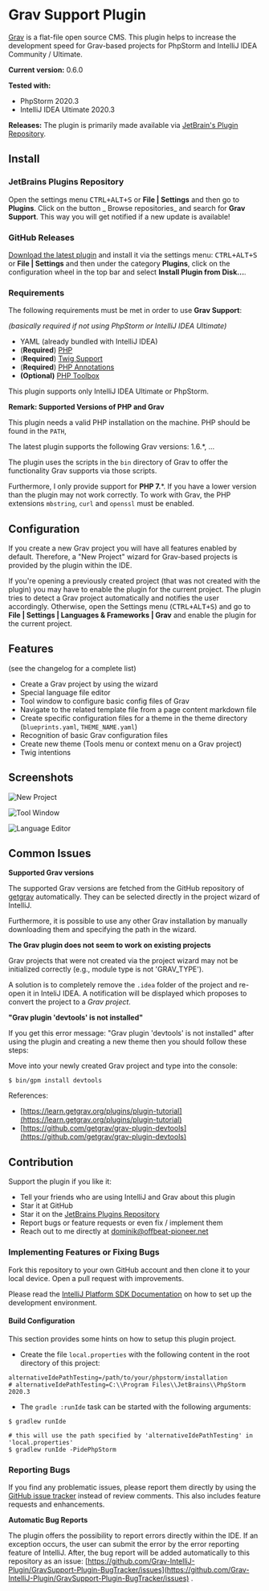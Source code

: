 # Grav Support Plugin

[Grav](https://getgrav.org/) is a flat-file open source CMS.
This plugin helps to increase the development speed for Grav-based projects for PhpStorm and IntelliJ IDEA Community / Ultimate.

**Current version:** 0.6.0

**Tested with:**

* PhpStorm 2020.3
* IntelliJ IDEA Ultimate 2020.3

**Releases:** 
The plugin is primarily made available via [JetBrain's Plugin Repository](https://plugins.jetbrains.com/plugin/9971-grav-support).

## Install

### JetBrains Plugins Repository

Open the settings menu <kbd>CTRL+ALT+S</kbd> or **File | Settings** and then go to **Plugins**. Click on the button _
Browse repositories_ and search for
**Grav Support**. This way you will get notified if a new update is available!

### GitHub Releases

[Download the latest plugin](https://github.com/PioBeat/GravSupport/releases) and install it via the settings
menu: <kbd>CTRL+ALT+S</kbd> or **File | Settings**
and then under the category **Plugins**, click on the configuration wheel in the top bar and select **Install Plugin
from Disk...**.

### Requirements

The following requirements must be met in order to use **Grav Support**:

_(basically required if not using PhpStorm or IntelliJ IDEA Ultimate)_

- YAML (already bundled with IntelliJ IDEA)
- (**Required**) [PHP](https://plugins.jetbrains.com/plugin/6610-php)
- (**Required**) [Twig Support](https://plugins.jetbrains.com/plugin/7303-twig-support)
- (**Required**) [PHP Annotations](https://plugins.jetbrains.com/plugin/7320-php-annotations)
- **(Optional)** [PHP Toolbox](https://plugins.jetbrains.com/plugin/8133-php-toolbox)

This plugin supports only IntelliJ IDEA Ultimate or PhpStorm.

**Remark: Supported Versions of PHP and Grav**

This plugin needs a valid PHP installation on the machine. 
PHP should be found in the ``PATH``,

The latest plugin supports the following Grav versions: 1.6.*, ...

The plugin uses the scripts in the ``bin`` directory of Grav to offer the functionality Grav supports via those scripts.

Furthermore, I only provide support for **PHP 7.***.
If you have a lower version than the plugin may not work correctly.
To work with Grav, the PHP extensions `mbstring`, `curl` and `openssl` must be enabled.

## Configuration

If you create a new Grav project you will have all features enabled by default. 
Therefore, a "New Project" wizard for Grav-based projects is provided by the plugin within the IDE.

If you're opening a previously created project (that was not created with the plugin) you may have to enable the plugin for the current project. 
The plugin tries to detect a Grav project automatically and notifies the user accordingly. 
Otherwise, open the Settings menu (<kbd>CTRL+ALT+S</kbd>) and go to **File | Settings | Languages & Frameworks | Grav** and enable the plugin for the current
project.

## Features

(see the changelog for a complete list)

<ul>
    <li>Create a Grav project by using the wizard</li>
    <li>Special language file editor</li>
    <li>Tool window to configure basic config files of Grav</li>
    <li>Navigate to the related template file from a page content markdown file</li>
    <li>Create specific configuration files for a theme in the theme directory
        (<code>blueprints.yaml</code>, <code>THEME_NAME.yaml</code>)</li>
    <li>Recognition of basic Grav configuration files</li>
    <li>Create new theme (Tools menu or context menu on a Grav project)</li>
    <li>Twig intentions</li>
</ul>

## Screenshots

![New Project](.README_images/newproject.png)

![Tool Window](.README_images/toolwindow.png)

![Language Editor](.README_images/languageeditor.png)


## Common Issues

**Supported Grav versions**

The supported Grav versions are fetched from the GitHub repository of [getgrav](https://github.com/getgrav/grav)
automatically. They can be selected directly in the project wizard of IntelliJ.

Furthermore, it is possible to use any other Grav installation by manually downloading them and specifying the path in
the wizard.

**The Grav plugin does not seem to work on existing projects**

Grav projects that were not created via the project wizard may not be initialized correctly (e.g., module type  is not 'GRAV_TYPE').

A solution is to completely remove the `.idea` folder of the project and re-open it in InteliJ IDEA.
A notification will be displayed which proposes to convert the project to a <i>Grav project</i>.

**"Grav plugin 'devtools' is not installed"**

If you get this error message: "Grav plugin 'devtools' is not installed"
after using the plugin and creating a new theme then you should follow these steps:

Move into your newly created Grav project and type into the console:

```
$ bin/gpm install devtools
```

References:

* [https://learn.getgrav.org/plugins/plugin-tutorial](https://learn.getgrav.org/plugins/plugin-tutorial)
* [https://github.com/getgrav/grav-plugin-devtools](https://github.com/getgrav/grav-plugin-devtools)

## Contribution

Support the plugin if you like it:

- Tell your friends who are using IntelliJ and Grav about this plugin
- Star it at GitHub
- Star it on the [JetBrains Plugins Repository](https://plugins.jetbrains.com/plugin/9971-grav-support)
- Report bugs or feature requests or even fix / implement them
- Reach out to me directly at dominik@offbeat-pioneer.net

### Implementing Features or Fixing Bugs

Fork this repository to your own GitHub account and then clone it to your local device. Open a pull request with
improvements.

Please read
the [IntelliJ Platform SDK Documentation](http://www.jetbrains.org/intellij/sdk/docs/basics/getting_started/setting_up_environment.html)
on how to set up the development environment.

#### Build Configuration

This section provides some hints on how to setup this plugin project.

- Create the file `local.properties` with the following content in the root directory of this project:

```properties
alternativeIdePathTesting=/path/to/your/phpstorm/installation
# alternativeIdePathTesting=C:\\Program Files\\JetBrains\\PhpStorm 2020.3
```

- The `gradle :runIde` task can be started with the following arguments:

```shell
$ gradlew runIde

# this will use the path specified by 'alternativeIdePathTesting' in 'local.properties' 
$ gradlew runIde -PidePhpStorm 
```

### Reporting Bugs

If you find any problematic issues, please report them directly by using
the [GitHub issue tracker](https://github.com/PioBeat/GravSupport/issues) instead of review comments. This also includes
feature requests and enhancements.

**Automatic Bug Reports**

The plugin offers the possibility to report errors directly within the IDE. If an exception occurs, the user can submit
the error by the error reporting feature of IntelliJ. After, the bug report will be added automatically to this
repository as an
issue: [https://github.com/Grav-IntelliJ-Plugin/GravSupport-Plugin-BugTracker/issues](https://github.com/Grav-IntelliJ-Plugin/GravSupport-Plugin-BugTracker/issues)
.


